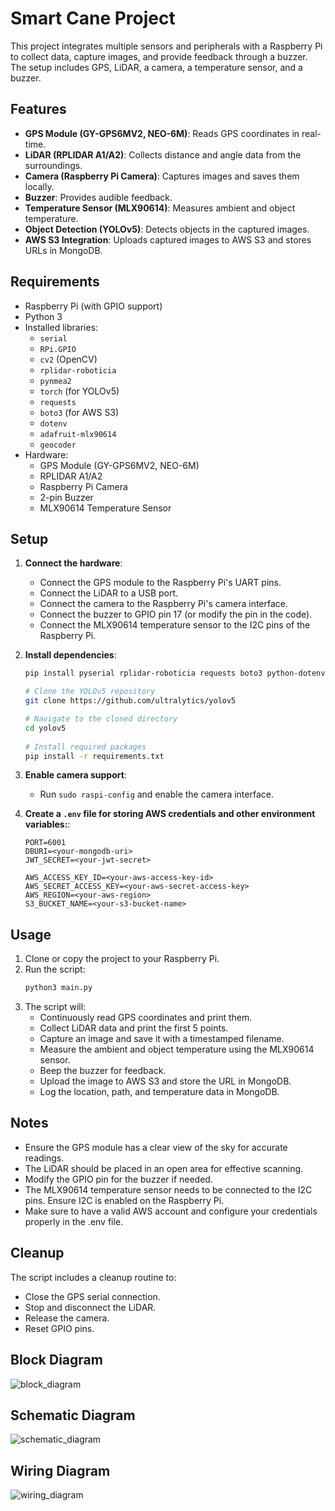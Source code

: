 # Smart Cane Project

This project integrates multiple sensors and peripherals with a Raspberry Pi to collect data, capture images, and provide feedback through a buzzer. The setup includes GPS, LiDAR, a camera, a temperature sensor, and a buzzer.

## Features

- **GPS Module (GY-GPS6MV2, NEO-6M)**: Reads GPS coordinates in real-time.
- **LiDAR (RPLIDAR A1/A2)**: Collects distance and angle data from the surroundings.
- **Camera (Raspberry Pi Camera)**: Captures images and saves them locally.
- **Buzzer**: Provides audible feedback.
- **Temperature Sensor (MLX90614)**: Measures ambient and object temperature.
- **Object Detection (YOLOv5)**: Detects objects in the captured images.
- **AWS S3 Integration**: Uploads captured images to AWS S3 and stores URLs in MongoDB.

## Requirements

- Raspberry Pi (with GPIO support)
- Python 3
- Installed libraries:
  - `serial`
  - `RPi.GPIO`
  - `cv2` (OpenCV)
  - `rplidar-roboticia`
  - `pynmea2`
  - `torch` (for YOLOv5)
  - `requests`
  - `boto3` (for AWS S3)
  - `dotenv`
  - `adafruit-mlx90614`
  - `geocoder`
- Hardware:
  - GPS Module (GY-GPS6MV2, NEO-6M)
  - RPLIDAR A1/A2
  - Raspberry Pi Camera
  - 2-pin Buzzer
  - MLX90614 Temperature Sensor

## Setup

1. **Connect the hardware**:
   - Connect the GPS module to the Raspberry Pi's UART pins.
   - Connect the LiDAR to a USB port.
   - Connect the camera to the Raspberry Pi's camera interface.
   - Connect the buzzer to GPIO pin 17 (or modify the pin in the code).
   - Connect the MLX90614 temperature sensor to the I2C pins of the Raspberry Pi.

2. **Install dependencies**:
   ```bash
   pip install pyserial rplidar-roboticia requests boto3 python-dotenv geocoder adafruit-circuitpython-mlx90614

   # Clone the YOLOv5 repository
   git clone https://github.com/ultralytics/yolov5

   # Navigate to the cloned directory
   cd yolov5
  
   # Install required packages
   pip install -r requirements.txt
   ```

3. **Enable camera support**:
   - Run `sudo raspi-config` and enable the camera interface.
  
4. **Create a `.env` file for storing AWS credentials and other environment variables:**:
   ```env
   PORT=6001
   DBURI=<your-mongodb-uri>
   JWT_SECRET=<your-jwt-secret>
   
   AWS_ACCESS_KEY_ID=<your-aws-access-key-id>
   AWS_SECRET_ACCESS_KEY=<your-aws-secret-access-key>
   AWS_REGION=<your-aws-region>
   S3_BUCKET_NAME=<your-s3-bucket-name>
   ```

## Usage

1. Clone or copy the project to your Raspberry Pi.
2. Run the script:
   ```bash
   python3 main.py
   ```
3. The script will:
   - Continuously read GPS coordinates and print them.
   - Collect LiDAR data and print the first 5 points.
   - Capture an image and save it with a timestamped filename.
   - Measure the ambient and object temperature using the MLX90614 sensor.
   - Beep the buzzer for feedback.
   - Upload the image to AWS S3 and store the URL in MongoDB.
   - Log the location, path, and temperature data in MongoDB.

## Notes

- Ensure the GPS module has a clear view of the sky for accurate readings.
- The LiDAR should be placed in an open area for effective scanning.
- Modify the GPIO pin for the buzzer if needed.
- The MLX90614 temperature sensor needs to be connected to the I2C pins. Ensure I2C is enabled on the Raspberry Pi.
- Make sure to have a valid AWS account and configure your credentials properly in the .env file.

## Cleanup

The script includes a cleanup routine to:
- Close the GPS serial connection.
- Stop and disconnect the LiDAR.
- Release the camera.
- Reset GPIO pins.

## Block Diagram

![block_diagram](https://github.com/user-attachments/assets/7c0f39c4-3ba5-4707-88f6-7dafce2cc49a)

## Schematic Diagram

![schematic_diagram](https://github.com/user-attachments/assets/29a96483-bc5b-4144-a3b7-6f4fbfbbe142)

## Wiring Diagram

![wiring_diagram](https://github.com/user-attachments/assets/4e66634d-26fb-49dc-938d-bf6185cd84b5)
